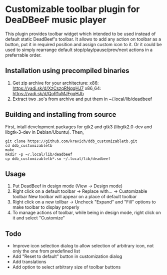 Customizable toolbar plugin for DeaDBeeF music player
=====================================================
This plugin provides toolbar widget which intended to be used instead of default static DeadBeef's toolbar.
It allows to add any action on toolbar as a button, put it in required position and assign custom icon to it.
Or it could be used to simply rearrange default stop/play/pause/prev/next actions in a preferrable order.

Installation using precompiled binaries
---------------------------------------
1. Get zip archive for your architecture:
    x86:    https://yadi.sk/d/XzCszqRNgqHJ7
    x86_64: https://yadi.sk/d/QoR1uMJFgqHJb
2. Extract two .so's from archive and put them in ~/.local/lib/deadbeef

Building and installing from source
-----------------------------------
First, intall development packages for gtk2 and gtk3 (libgtk2.0-dev and libgtk-3-dev in Debian/Ubuntu).
Then,
```
git clone https://github.com/kravich/ddb_customizabletb.git
cd ddb_customizabletb
make
mkdir -p ~/.local/lib/deadbeef
cp ddb_customizabletb*.so ~/.local/lib/deadbeef
```

Usage
-----
1. Put DeadBeef in design mode (View -> Design mode)
2. Right click on a default toolbar -> Replace with... -> Customizable toolbar
   New toolbar will appear on a place of default toolbar
3. Right click on a new tollbar -> Uncheck "Expand" and "Fill" options to make toolbar to display properly
4. To manage actions of toolbar, while being in design mode, right click on it and select "Customize"

Todo
----
* Improve icon selection dialog to allow selection of arbitrary icon, not only the one from predefined list
* Add "Reset to default" button in customization dialog
* Add translations
* Add option to select arbitrary size of toolbar buttons
